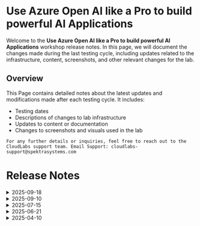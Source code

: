 # Use Azure Open AI like a Pro to build powerful AI Applications

Welcome to the **Use Azure Open AI like a Pro to build powerful AI Applications** workshop release notes. In this page, we will document the changes made during the last testing cycle, including updates related to the infrastructure, content, screenshots, and other relevant changes for the lab.

## Overview

This Page contains detailed notes about the latest updates and modifications made after each testing cycle. It includes:

- Testing dates
- Descriptions of changes to lab infrastructure
- Updates to content or documentation
- Changes to screenshots and visuals used in the lab

`For any further details or inquiries, feel free to reach out to the CloudLabs support team. Email Support: cloudlabs-support@spektrasystems.com`

# Release Notes

<details>
  <summary>2025-09-18</summary>

## Release Date: 2025-09-18

### Summary of Changes

Minor instructions and screenshots updates.   

### Infrastructure Changes

N/A

### Content Changes

N/A

### Screenshot Updates

- **Minor updates**: 

    - **Updated Screenshots**: Updated few screenshots with respective instructions.

### Testing Notes

- **Testing Date**: 2025-09-16

### Testing Scope 

 Conducted end-to-end lab testing with successful validation and there are no issues in the lab. Minor updates in screenshot and instructions were made.

---
</details>

<details>
  <summary>2025-09-10</summary>

## Release Date: 2025-09-10

### Summary of Changes

- The lab has been successfully tested, and the lab content along with validations have been reviewed and updated.

### Testing Notes

- **Testing Date**: 2025-09-10

### Testing Scope 

- Performed end to end lab testing and all validations were successful, updated lab guide for better clarity.

</details>


<details>

  <summary>2025-07-15</summary>

## Release Date: 2025-07-15

### Summary of Changes

Lab guide and associated screenshots updated to reflect recent CloudLabs and Azure portal UI changes, ensuring technical accuracy and improved visual clarity.

### Infrastructure Changes

NA

### Content Changes

- Updated lab guide. Getting started page has been updated as per the new UI changes in the CloudLabs.


### Screenshot Updates

- Screenshots have been updated with clarity.
- Updated lab guide with more screenshots wherever required and with latest UI present in azure portal.

### Testing Notes

- **Testing Date**: 2025-07-15
- **Tested Features**: Inline validations, latest UI changes, functionality of the lab, Cloudlabs VM shadow.

### Testing Scope

Lab guide accuracy, screenshot alignment with updated CloudLabs and Azure portal UI, and end-to-end lab execution without functional or navigational issues.

</details>

<details> 
<summary>2025-06-21</summary>

### Release Date: 2025-06-21

- **Testing Date**: 2025-06-21

## Infrastructure Changes

NA

## Content Changes

- Updated lab guide steps with latest UI present in azure portal.
- Getting started page has been updated as per the new UI changes in the CloudLabs.
- Updated lab guide in English, Spanish and Portuguese Language respectively. 
  
## Screenshot Updates

- Screenshots have been updated as per new UI changes and updated instructions.
- Updated lab guide with more screenshots wherever required and with latest UI present in azure portal.
- Getting started page has been updated as per the new UI changes in the CloudLabs.
- Updated lab guide screenshots in English, Spanish and Portuguese Language respectively.

## Testing Notes

- **Testing Date**: 2025-06-21
- **Tested Features**: Inline validations, latest UI changes, functionality of the lab, Cloudlabs VM shadow.
- **Issues Found**: NA
- **Resolved Issues**: NA

</details>

<details>
  <summary>2025-04-10</summary>

## Infrastructure Changes

NA

## Content Changes

- **Minor Changes**: Minor UI Changes and instructions updated.
  
## Screenshot Updates

- **Change**: The screenshots are up to date with the major and minor content updates mentioned above.

## Testing Notes

- **Testing Date**: 2025-04-10
- **Resolved Issues**: NA
---
</details>



